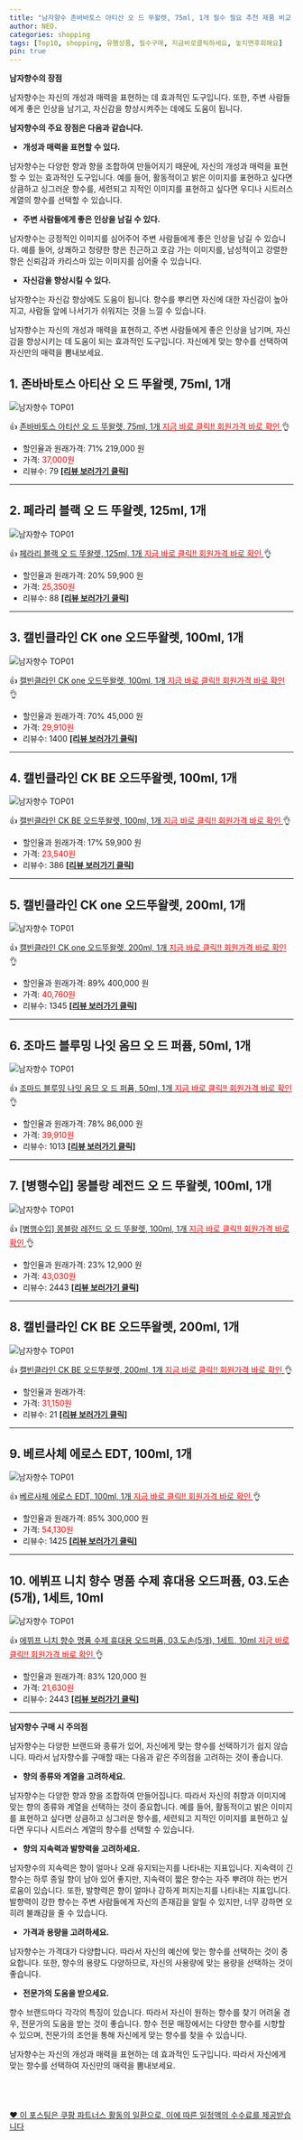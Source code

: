 ```yaml
---
title: "남자향수 존바바토스 아티산 오 드 뚜왈렛, 75ml, 1개 필수 필요 추천 제품 비교 최저 가격 비교 장점 구매 후기 구매평"
author: NEO.
categories: shopping
tags: [Top10, shopping, 유행상품, 필수구매, 지금바로클릭하세요, 놓치면후회해요]
pin: true
---
```

**남자향수의 장점**

남자향수는 자신의 개성과 매력을 표현하는 데 효과적인 도구입니다. 또한, 주변 사람들에게 좋은 인상을 남기고, 자신감을 향상시켜주는 데에도 도움이 됩니다.

**남자향수의 주요 장점은 다음과 같습니다.**

* **개성과 매력을 표현할 수 있다.**

남자향수는 다양한 향과 향을 조합하여 만들어지기 때문에, 자신의 개성과 매력을 표현할 수 있는 효과적인 도구입니다. 예를 들어, 활동적이고 밝은 이미지를 표현하고 싶다면 상큼하고 싱그러운 향수를, 세련되고 지적인 이미지를 표현하고 싶다면 우디나 시트러스 계열의 향수를 선택할 수 있습니다.

* **주변 사람들에게 좋은 인상을 남길 수 있다.**

남자향수는 긍정적인 이미지를 심어주어 주변 사람들에게 좋은 인상을 남길 수 있습니다. 예를 들어, 상쾌하고 청량한 향은 친근하고 호감 가는 이미지를, 남성적이고 강렬한 향은 신뢰감과 카리스마 있는 이미지를 심어줄 수 있습니다.

* **자신감을 향상시킬 수 있다.**

남자향수는 자신감 향상에도 도움이 됩니다. 향수를 뿌리면 자신에 대한 자신감이 높아지고, 사람들 앞에 나서기가 쉬워지는 것을 느낄 수 있습니다.

남자향수는 자신의 개성과 매력을 표현하고, 주변 사람들에게 좋은 인상을 남기며, 자신감을 향상시키는 데 도움이 되는 효과적인 도구입니다. 자신에게 맞는 향수를 선택하여 자신만의 매력을 뽐내보세요.

   

## 1. 존바바토스 아티산 오 드 뚜왈렛, 75ml, 1개

![남자향수 TOP01](https://thumbnail8.coupangcdn.com/thumbnails/remote/490x490ex/image/retail/images/3070625943262867-c37d73c8-92a6-413d-ac1c-28a35bfc4d47.jpg)


👍 [존바바토스 아티산 오 드 뚜왈렛, 75ml, 1개 <font color=red> 지금 바로 클릭!! 회원가격 바로 확인 </font> ](https://link.coupang.com/re/AFFSDP?lptag=AF3617701&subid=GithubCoopas&pageKey=345494284&traceid=V0-153&itemId=13734917032&vendorItemId=3002625519) 👌 


- 할인율과 원래가격: 71%  219,000   원
- 가격: <span style='color:red'>37,000원</span>
- 리뷰수: 79  [**[리뷰 보러가기 클릭]**](https://link.coupang.com/re/AFFSDP?lptag=AF3617701&subid=GithubCoopas&pageKey=345494284&traceid=V0-153&itemId=13734917032&vendorItemId=3002625519)

---


   

## 2. 페라리 블랙 오 드 뚜왈렛, 125ml, 1개

![남자향수 TOP01](https://thumbnail10.coupangcdn.com/thumbnails/remote/490x490ex/image/retail/images/1730356045844844-ed68aea8-3d05-40e6-b472-0d12bdb2b7ce.jpg)


👍 [페라리 블랙 오 드 뚜왈렛, 125ml, 1개 <font color=red> 지금 바로 클릭!! 회원가격 바로 확인 </font> ](https://link.coupang.com/re/AFFSDP?lptag=AF3617701&subid=GithubCoopas&pageKey=105449963&traceid=V0-153&itemId=319607882&vendorItemId=3000047155) 👌 


- 할인율과 원래가격: 20%  59,900   원
- 가격: <span style='color:red'>25,350원</span>
- 리뷰수: 88  [**[리뷰 보러가기 클릭]**](https://link.coupang.com/re/AFFSDP?lptag=AF3617701&subid=GithubCoopas&pageKey=105449963&traceid=V0-153&itemId=319607882&vendorItemId=3000047155)

---


   

## 3. 캘빈클라인 CK one 오드뚜왈렛, 100ml, 1개

![남자향수 TOP01](https://thumbnail8.coupangcdn.com/thumbnails/remote/490x490ex/image/retail/images/2440000074835692-17f5c8c7-068c-4155-9049-076d2fcf9790.jpg)


👍 [캘빈클라인 CK one 오드뚜왈렛, 100ml, 1개 <font color=red> 지금 바로 클릭!! 회원가격 바로 확인 </font> ](https://link.coupang.com/re/AFFSDP?lptag=AF3617701&subid=GithubCoopas&pageKey=6285445980&traceid=V0-153&itemId=12925930446&vendorItemId=3864007562) 👌 


- 할인율과 원래가격: 70%  45,000   원
- 가격: <span style='color:red'>29,910원</span>
- 리뷰수: 1400  [**[리뷰 보러가기 클릭]**](https://link.coupang.com/re/AFFSDP?lptag=AF3617701&subid=GithubCoopas&pageKey=6285445980&traceid=V0-153&itemId=12925930446&vendorItemId=3864007562)

---


   

## 4. 캘빈클라인 CK BE 오드뚜왈렛, 100ml, 1개

![남자향수 TOP01](https://thumbnail9.coupangcdn.com/thumbnails/remote/490x490ex/image/product/image/vendoritem/2017/03/03/3032011987/26a685cb-0624-41fa-b5bd-9835c55b6e02.jpg)


👍 [캘빈클라인 CK BE 오드뚜왈렛, 100ml, 1개 <font color=red> 지금 바로 클릭!! 회원가격 바로 확인 </font> ](https://link.coupang.com/re/AFFSDP?lptag=AF3617701&subid=GithubCoopas&pageKey=7515522688&traceid=V0-153&itemId=107078&vendorItemId=3032011987) 👌 


- 할인율과 원래가격: 17%  59,900   원
- 가격: <span style='color:red'>23,540원</span>
- 리뷰수: 386  [**[리뷰 보러가기 클릭]**](https://link.coupang.com/re/AFFSDP?lptag=AF3617701&subid=GithubCoopas&pageKey=7515522688&traceid=V0-153&itemId=107078&vendorItemId=3032011987)

---


   

## 5. 캘빈클라인 CK one 오드뚜왈렛, 200ml, 1개

![남자향수 TOP01](https://thumbnail6.coupangcdn.com/thumbnails/remote/490x490ex/image/product/image/vendoritem/2019/02/14/3032011973/b60f51cd-57a6-433d-a179-f2530f0c35a7.jpg)


👍 [캘빈클라인 CK one 오드뚜왈렛, 200ml, 1개 <font color=red> 지금 바로 클릭!! 회원가격 바로 확인 </font> ](https://link.coupang.com/re/AFFSDP?lptag=AF3617701&subid=GithubCoopas&pageKey=6285445980&traceid=V0-153&itemId=38034424&vendorItemId=3032011973) 👌 


- 할인율과 원래가격: 89%  400,000   원
- 가격: <span style='color:red'>40,760원</span>
- 리뷰수: 1345  [**[리뷰 보러가기 클릭]**](https://link.coupang.com/re/AFFSDP?lptag=AF3617701&subid=GithubCoopas&pageKey=6285445980&traceid=V0-153&itemId=38034424&vendorItemId=3032011973)

---


   

## 6. 조마드 블루밍 나잇 옴므 오 드 퍼퓸, 50ml, 1개

![남자향수 TOP01](https://thumbnail9.coupangcdn.com/thumbnails/remote/490x490ex/image/vendor_inventory/468b/d754e8ad3f1e598f9a39197d7f0da9bb66b9c9d0c34871adc41b7be3dbcb.jpg)


👍 [조마드 블루밍 나잇 옴므 오 드 퍼퓸, 50ml, 1개 <font color=red> 지금 바로 클릭!! 회원가격 바로 확인 </font> ](https://link.coupang.com/re/AFFSDP?lptag=AF3617701&subid=GithubCoopas&pageKey=6069716359&traceid=V0-153&itemId=11200323609&vendorItemId=86385338916) 👌 


- 할인율과 원래가격: 78%  86,000   원
- 가격: <span style='color:red'>39,910원</span>
- 리뷰수: 1013  [**[리뷰 보러가기 클릭]**](https://link.coupang.com/re/AFFSDP?lptag=AF3617701&subid=GithubCoopas&pageKey=6069716359&traceid=V0-153&itemId=11200323609&vendorItemId=86385338916)

---


   

## 7. [병행수입] 몽블랑 레전드 오 드 뚜왈렛, 100ml, 1개

![남자향수 TOP01](https://thumbnail10.coupangcdn.com/thumbnails/remote/490x490ex/image/product/image/vendoritem/2019/02/01/3000258029/1add68c9-24b6-4632-ae99-ee913dc72e14.jpg)


👍 [[병행수입] 몽블랑 레전드 오 드 뚜왈렛, 100ml, 1개 <font color=red> 지금 바로 클릭!! 회원가격 바로 확인 </font> ](https://link.coupang.com/re/AFFSDP?lptag=AF3617701&subid=GithubCoopas&pageKey=2297885928&traceid=V0-153&itemId=3958560191&vendorItemId=3000258029) 👌 


- 할인율과 원래가격: 23%  12,900   원
- 가격: <span style='color:red'>43,030원</span>
- 리뷰수: 2443  [**[리뷰 보러가기 클릭]**](https://link.coupang.com/re/AFFSDP?lptag=AF3617701&subid=GithubCoopas&pageKey=2297885928&traceid=V0-153&itemId=3958560191&vendorItemId=3000258029)

---


   

## 8. 캘빈클라인 CK BE 오드뚜왈렛, 200ml, 1개

![남자향수 TOP01](https://thumbnail8.coupangcdn.com/thumbnails/remote/490x490ex/image/product/image/vendoritem/2018/05/31/3000270070/f4b02e19-8638-498b-b14d-f41c6c4d16bd.jpg)


👍 [캘빈클라인 CK BE 오드뚜왈렛, 200ml, 1개 <font color=red> 지금 바로 클릭!! 회원가격 바로 확인 </font> ](https://link.coupang.com/re/AFFSDP?lptag=AF3617701&subid=GithubCoopas&pageKey=7515522688&traceid=V0-153&itemId=19701377223&vendorItemId=3000304664) 👌 


- 할인율과 원래가격: 
- 가격: <span style='color:red'>31,150원</span>
- 리뷰수: 21  [**[리뷰 보러가기 클릭]**](https://link.coupang.com/re/AFFSDP?lptag=AF3617701&subid=GithubCoopas&pageKey=7515522688&traceid=V0-153&itemId=19701377223&vendorItemId=3000304664)

---


   

## 9. 베르사체 에로스 EDT, 100ml, 1개

![남자향수 TOP01](https://thumbnail9.coupangcdn.com/thumbnails/remote/490x490ex/image/product/image/vendoritem/2015/03/27/3000212430/563b5038-e019-4bbe-b248-d0f68f029e84.jpg)


👍 [베르사체 에로스 EDT, 100ml, 1개 <font color=red> 지금 바로 클릭!! 회원가격 바로 확인 </font> ](https://link.coupang.com/re/AFFSDP?lptag=AF3617701&subid=GithubCoopas&pageKey=1499510676&traceid=V0-153&itemId=305440&vendorItemId=3000212430) 👌 


- 할인율과 원래가격: 85%  300,000   원
- 가격: <span style='color:red'>54,130원</span>
- 리뷰수: 1425  [**[리뷰 보러가기 클릭]**](https://link.coupang.com/re/AFFSDP?lptag=AF3617701&subid=GithubCoopas&pageKey=1499510676&traceid=V0-153&itemId=305440&vendorItemId=3000212430)

---


   

## 10. 에뷔프 니치 향수 명품 수제 휴대용 오드퍼퓸, 03.도손(5개), 1세트, 10ml

![남자향수 TOP01](https://thumbnail8.coupangcdn.com/thumbnails/remote/490x490ex/image/vendor_inventory/7967/36d1b7037e9211ed590d68f9dffb1c5ab6f7024d3b87aacf161fec31f92c.jpg)


👍 [에뷔프 니치 향수 명품 수제 휴대용 오드퍼퓸, 03.도손(5개), 1세트, 10ml <font color=red> 지금 바로 클릭!! 회원가격 바로 확인 </font> ](https://link.coupang.com/re/AFFSDP?lptag=AF3617701&subid=GithubCoopas&pageKey=7668777583&traceid=V0-153&itemId=20451716088&vendorItemId=87531957627) 👌 


- 할인율과 원래가격: 83%  120,000   원
- 가격: <span style='color:red'>21,630원</span>
- 리뷰수: 2443  [**[리뷰 보러가기 클릭]**](https://link.coupang.com/re/AFFSDP?lptag=AF3617701&subid=GithubCoopas&pageKey=7668777583&traceid=V0-153&itemId=20451716088&vendorItemId=87531957627)

---
**남자향수 구매 시 주의점**

남자향수는 다양한 브랜드와 종류가 있어, 자신에게 맞는 향수를 선택하기가 쉽지 않습니다. 따라서 남자향수를 구매할 때는 다음과 같은 주의점을 고려하는 것이 좋습니다.

* **향의 종류와 계열을 고려하세요.**

남자향수는 다양한 향과 향을 조합하여 만들어집니다. 따라서 자신의 취향과 이미지에 맞는 향의 종류와 계열을 선택하는 것이 중요합니다. 예를 들어, 활동적이고 밝은 이미지를 표현하고 싶다면 상큼하고 싱그러운 향수를, 세련되고 지적인 이미지를 표현하고 싶다면 우디나 시트러스 계열의 향수를 선택할 수 있습니다.

* **향의 지속력과 발향력을 고려하세요.**

남자향수의 지속력은 향이 얼마나 오래 유지되는지를 나타내는 지표입니다. 지속력이 긴 향수는 하루 종일 향이 남아 있어 좋지만, 지속력이 짧은 향수는 자주 뿌려야 하는 번거로움이 있습니다. 또한, 발향력은 향이 얼마나 강하게 퍼지는지를 나타내는 지표입니다. 발향력이 강한 향수는 주변 사람들에게 자신의 존재감을 알릴 수 있지만, 너무 강하면 오히려 불쾌감을 줄 수 있습니다.

* **가격과 용량을 고려하세요.**

남자향수는 가격대가 다양합니다. 따라서 자신의 예산에 맞는 향수를 선택하는 것이 중요합니다. 또한, 향수의 용량도 다양하므로, 자신의 사용량에 맞는 용량을 선택하는 것이 좋습니다.

* **전문가의 도움을 받으세요.**

향수 브랜드마다 각각의 특징이 있습니다. 따라서 자신이 원하는 향수를 찾기 어려울 경우, 전문가의 도움을 받는 것이 좋습니다. 향수 전문 매장에서는 다양한 향수를 시향할 수 있으며, 전문가의 조언을 통해 자신에게 맞는 향수를 찾을 수 있습니다.

남자향수는 자신의 개성과 매력을 표현하는 데 효과적인 도구입니다. 따라서 자신에게 맞는 향수를 선택하여 자신만의 매력을 뽐내보세요.<br><br><br><br><br> [ ❤  이 포스팅은 쿠팡 파트너스 활동의 일환으로, 이에 따른 일정액의 수수료를 제공받습니다](https://link.coupang.com/a/bcEFyh)